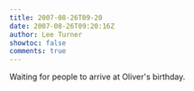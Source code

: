 ```yaml
---
title: 2007-08-26T09-20
date: 2007-08-26T09:20:16Z
author: Lee Turner
showtoc: false
comments: true
---
```


Waiting for people to arrive at Oliver's birthday.

